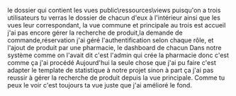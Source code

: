 le dossier qui contient les vues public\ressources\views
puisqu'on a trois utilisateurs tu verras le dossier de chacun d'eux à l'intérieur ainsi que les vues leur correspondant, la vue commune et principale au trois est accueil
j'ai pas encore gérer la recherche de produit,la demande de commande,réservation
j'ai géré l'authentification selon chaque rôle, et l'ajout de produit par une pharmacie, le dashboard de chacun
Dans notre système comme on l'avait dit c'est l'admin qui crée la pharmacie donc c'est comme ça j'ai procédé
Aujourd'hui la seule chose que j'ai pu faire c'est adapter le template de statistique à notre projet sinon à part ça j'ai pas reussir à gérer la recherche de produit depuis la vue principale.
Comme tu peux le voir c'est toujours ta  vue juste que j'ai amélioré le fond.
